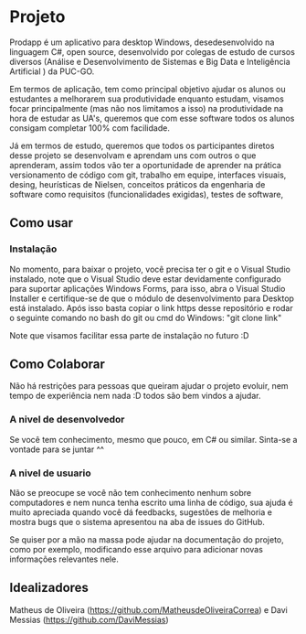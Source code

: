 # Projeto
Prodapp é um aplicativo para desktop Windows, desedesenvolvido na linguagem C#, open source, desenvolvido por colegas de estudo de cursos diversos (Análise e Desenvolvimento de Sistemas e Big Data e Inteligência Artificial ) da PUC-GO. 

Em termos de aplicação, tem como principal objetivo ajudar os alunos ou estudantes a melhorarem sua produtividade enquanto estudam, visamos focar principalmente (mas não nos limitamos a isso) na produtividade na hora de estudar as UA's, queremos que com esse software todos os alunos consigam completar 100% com facilidade.

Já em termos de estudo, queremos que todos os participantes diretos desse projeto se desenvolvam e aprendam uns com outros o que aprenderam, assim todos vão ter a oportunidade de aprender na prática versionamento de código com git, trabalho em equipe, interfaces visuais, desing, heurísticas de Nielsen, conceitos práticos da engenharia de software como requisitos (funcionalidades exigidas), testes de software, 

## Como usar

### Instalação
No momento, para baixar o projeto, você precisa ter o git e o Visual Studio instalado, note que o Visual Studio deve estar devidamente configurado para suportar aplicações Windows Forms, para isso, abra o Visual Studio Installer e certifique-se de que o módulo de desenvolvimento para Desktop está instalado. Após isso basta copiar o link https desse repositório e rodar o seguinte comando no bash do git ou cmd do Windows: "git clone link"

Note que visamos facilitar essa parte de instalação no futuro :D 

## Como Colaborar
Não há restrições para pessoas que queiram ajudar o projeto evoluir, nem tempo de experiência nem nada :D todos são bem vindos a ajudar. 

### A nivel de desenvolvedor 
Se você tem conhecimento, mesmo que pouco, em C# ou similar. Sinta-se a vontade para se juntar ^^ 

### A nivel de usuario
Não se preocupe se você não tem conhecimento nenhum sobre computadores e nem nunca tenha escrito uma linha de código, sua ajuda é muito apreciada quando você dá feedbacks, sugestões de melhoria e mostra bugs que o sistema apresentou na aba de issues do GitHub. 

Se quiser por a mão na massa pode ajudar na documentação do projeto, como por exemplo, modificando esse arquivo para adicionar novas informações relevantes nele. 

## Idealizadores
Matheus de Oliveira (https://github.com/MatheusdeOliveiraCorrea) e Davi Messias (https://github.com/DaviMessias) 

